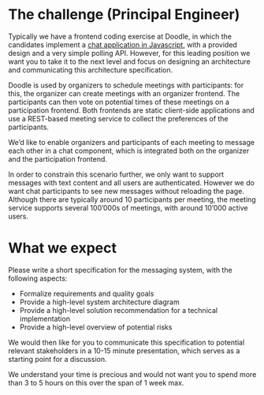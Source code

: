 # The challenge (Principal Engineer)
Typically we have a frontend coding exercise at Doodle, in which the candidates implement a [chat application in Javascript](https://github.com/DoodleScheduling/hiring-challenges/tree/master/frontend-engineer/), with a provided design and a very simple polling API. However, for this leading position we want you to take it to the next level and focus on designing an architecture and communicating this architecture specification.

Doodle is used by organizers to schedule meetings with participants: for this, the organizer can create meetings with an organizer frontend. The participants can then vote on potential times of these meetings on a participation frontend. Both frontends are static client-side applications and use a REST-based meeting service to collect the preferences of the participants.

We’d like to enable organizers and participants of each meeting to message each other in a chat component, which is integrated both on the organizer and the participation frontend. 

In order to constrain this scenario further, we only want to support messages with text content and all users are authenticated. However we do want chat participants to see new messages without reloading the page. Although there are typically around 10 participants per meeting, the meeting service supports several 100’000s of meetings, with around 10’000 active users.

# What we expect

Please write a short specification for the messaging system, with the following aspects:

- Formalize requirements and quality goals
- Provide a high-level system architecture diagram
- Provide a high-level solution recommendation for a technical implementation
- Provide a high-level overview of potential risks

We would then like for you to communicate this specification to potential relevant stakeholders in a 10-15 minute presentation, which serves as a starting point for a discussion.

We understand your time is precious and would not want you to spend more than 3 to 5 hours on this over the span of 1 week max.
